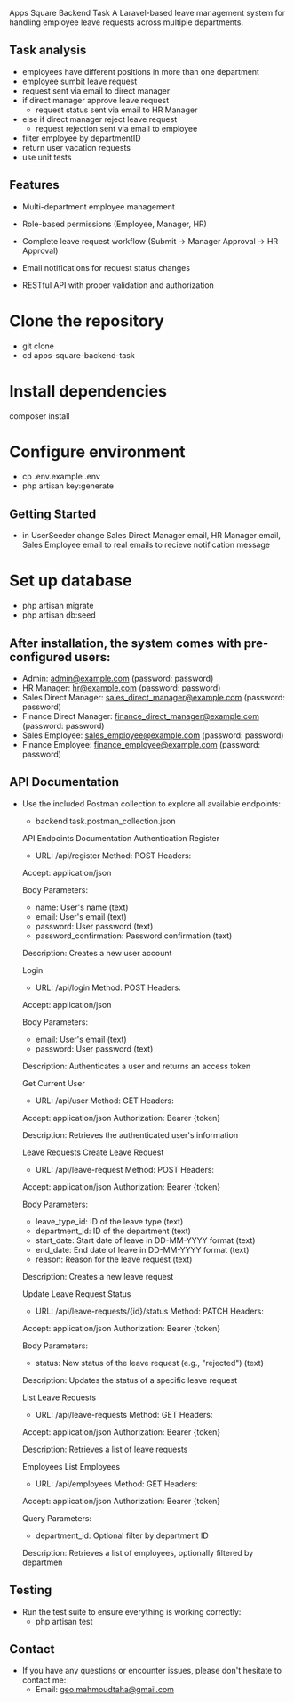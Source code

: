 Apps Square Backend Task
A Laravel-based leave management system for handling employee leave requests across multiple departments.

## Task analysis 
- employees have different positions in more than one department 
- employee sumbit leave request 
- request sent via email to direct manager 
- if direct manager approve leave request 
    - request status sent via email to HR Manager 
- else if direct manager reject leave request 
    - request rejection sent via email to employee
- filter employee by departmentID 
- return user vacation requests 
- use unit tests

## Features

- Multi-department employee management

- Role-based permissions (Employee, Manager, HR)

- Complete leave request workflow (Submit → Manager Approval → HR Approval)

- Email notifications for request status changes

- RESTful API with proper validation and authorization

# Clone the repository
- git clone
- cd apps-square-backend-task

# Install dependencies
composer install

# Configure environment
- cp .env.example .env
- php artisan key:generate

## Getting Started
- in UserSeeder change Sales Direct Manager email, HR Manager email, Sales Employee email to real emails 
to recieve notification message 

# Set up database
- php artisan migrate
- php artisan db:seed

## After installation, the system comes with pre-configured users:

- Admin: admin@example.com (password: password)
- HR Manager: hr@example.com (password: password)
- Sales Direct Manager: sales_direct_manager@example.com (password: password)
- Finance Direct Manager: finance_direct_manager@example.com (password: password)
- Sales Employee: sales_employee@example.com (password: password)
- Finance Employee: finance_employee@example.com (password: password)

## API Documentation
- Use the included Postman collection to explore all available endpoints:
    - backend task.postman_collection.json

    API Endpoints Documentation
    Authentication
    Register

    - URL: /api/register
        Method: POST
        Headers:

    Accept: application/json


    Body Parameters:

    - name: User's name (text)
    - email: User's email (text)
    - password: User password (text)
    - password_confirmation: Password confirmation (text)


    Description: Creates a new user account

    Login

    - URL: /api/login
        Method: POST
        Headers:

    Accept: application/json


    Body Parameters:

    - email: User's email (text)
    - password: User password (text)


    Description: Authenticates a user and returns an access token

    Get Current User

    - URL: /api/user
        Method: GET
        Headers:

    Accept: application/json
    Authorization: Bearer {token}


    Description: Retrieves the authenticated user's information

    Leave Requests
    Create Leave Request

    - URL: /api/leave-request
        Method: POST
        Headers:

    Accept: application/json
    Authorization: Bearer {token}


    Body Parameters:

    - leave_type_id: ID of the leave type (text)
    - department_id: ID of the department (text)
    - start_date: Start date of leave in DD-MM-YYYY format (text)
    - end_date: End date of leave in DD-MM-YYYY format (text)
    - reason: Reason for the leave request (text)


    Description: Creates a new leave request

    Update Leave Request Status

    - URL: /api/leave-requests/{id}/status
        Method: PATCH
        Headers:

    Accept: application/json
    Authorization: Bearer {token}


    Body Parameters:

    - status: New status of the leave request (e.g., "rejected") (text)


    Description: Updates the status of a specific leave request

    List Leave Requests

    - URL: /api/leave-requests
        Method: GET
        Headers:

    Accept: application/json
    Authorization: Bearer {token}


    Description: Retrieves a list of leave requests

    Employees
    List Employees

    - URL: /api/employees
        Method: GET
        Headers:

    Accept: application/json
    Authorization: Bearer {token}


    Query Parameters:

    - department_id: Optional filter by department ID


    Description: Retrieves a list of employees, optionally filtered by departmen

## Testing
- Run the test suite to ensure everything is working correctly:
    - php artisan test

## Contact
- If you have any questions or encounter issues, please don't hesitate to contact me:
    - Email: geo.mahmoudtaha@gmail.com